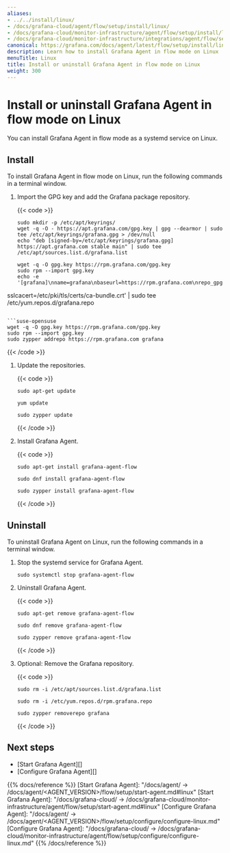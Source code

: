 ```yaml
---
aliases:
- ../../install/linux/
- /docs/grafana-cloud/agent/flow/setup/install/linux/
- /docs/grafana-cloud/monitor-infrastructure/agent/flow/setup/install/linux/
- /docs/grafana-cloud/monitor-infrastructure/integrations/agent/flow/setup/install/linux/
canonical: https://grafana.com/docs/agent/latest/flow/setup/install/linux/
description: Learn how to install Grafana Agent in flow mode on Linux
menuTitle: Linux
title: Install or uninstall Grafana Agent in flow mode on Linux
weight: 300
---
```


# Install or uninstall Grafana Agent in flow mode on Linux

You can install Grafana Agent in flow mode as a systemd service on Linux.

## Install

To install Grafana Agent in flow mode on Linux, run the following commands in a terminal window.

1. Import the GPG key and add the Grafana package repository.

   {{< code >}}
   ```debian-ubuntu
   sudo mkdir -p /etc/apt/keyrings/
   wget -q -O - https://apt.grafana.com/gpg.key | gpg --dearmor | sudo tee /etc/apt/keyrings/grafana.gpg > /dev/null
   echo "deb [signed-by=/etc/apt/keyrings/grafana.gpg] https://apt.grafana.com stable main" | sudo tee /etc/apt/sources.list.d/grafana.list
   ```

   ```rhel-fedora
   wget -q -O gpg.key https://rpm.grafana.com/gpg.key
   sudo rpm --import gpg.key
   echo -e '[grafana]\nname=grafana\nbaseurl=https://rpm.grafana.com\nrepo_gpgcheck=1\nenabled=1\ngpgcheck=1\ngpgkey=https://rpm.grafana.com/gpg.key\nsslverify=1
sslcacert=/etc/pki/tls/certs/ca-bundle.crt' | sudo tee /etc/yum.repos.d/grafana.repo
   ```

   ```suse-opensuse
   wget -q -O gpg.key https://rpm.grafana.com/gpg.key
   sudo rpm --import gpg.key
   sudo zypper addrepo https://rpm.grafana.com grafana
   ```
   {{< /code >}}

1. Update the repositories.

   {{< code >}}
   ```debian-ubuntu
   sudo apt-get update
   ```

   ```rhel-fedora
   yum update
   ```

   ```suse-opensuse
   sudo zypper update
   ```
   {{< /code >}}

1. Install Grafana Agent.

   {{< code >}}
   ```debian-ubuntu
   sudo apt-get install grafana-agent-flow
   ```

   ```rhel-fedora
   sudo dnf install grafana-agent-flow
   ```

   ```suse-opensuse
   sudo zypper install grafana-agent-flow
   ```
   {{< /code >}}

## Uninstall

To uninstall Grafana Agent on Linux, run the following commands in a terminal window.

1. Stop the systemd service for Grafana Agent.

   ```All-distros
   sudo systemctl stop grafana-agent-flow
   ```

1. Uninstall Grafana Agent.

   {{< code >}}
   ```debian-ubuntu
   sudo apt-get remove grafana-agent-flow
   ```

   ```rhel-fedora
   sudo dnf remove grafana-agent-flow
   ```

   ```suse-opensuse
   sudo zypper remove grafana-agent-flow
   ```
   {{< /code >}}

1. Optional: Remove the Grafana repository.

   {{< code >}}
   ```debian-ubuntu
   sudo rm -i /etc/apt/sources.list.d/grafana.list
   ```

   ```rhel-fedora
   sudo rm -i /etc/yum.repos.d/rpm.grafana.repo
   ```

   ```suse-opensuse
   sudo zypper removerepo grafana
   ```
   {{< /code >}}

## Next steps

- [Start Grafana Agent][]
- [Configure Grafana Agent][]

{{% docs/reference %}}
[Start Grafana Agent]: "/docs/agent/ -> /docs/agent/<AGENT_VERSION>/flow/setup/start-agent.md#linux"
[Start Grafana Agent]: "/docs/grafana-cloud/ -> /docs/grafana-cloud/monitor-infrastructure/agent/flow/setup/start-agent.md#linux"
[Configure Grafana Agent]: "/docs/agent/ -> /docs/agent/<AGENT_VERSION>/flow/setup/configure/configure-linux.md"
[Configure Grafana Agent]: "/docs/grafana-cloud/ -> /docs/grafana-cloud/monitor-infrastructure/agent/flow/setup/configure/configure-linux.md"
{{% /docs/reference %}}
